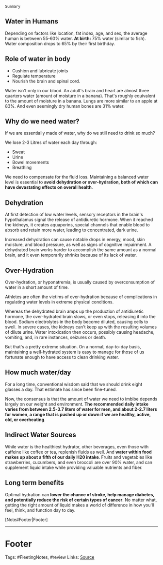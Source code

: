 `Summary`

## Water in Humans
 Depending on factors like location, fat index, age, and sex, the average human is between 55-60% water. 
**At birth:** 75% water (similar to fish). Water composition drops to 65% by their first birthday. 

## Role of water in body
- Cushion and lubricate joints
- Regulate temperature
- Nourish the brain and spinal cord. 

Water isn't only in our blood. An adult's brain and heart are almost three quarters water (amount of moisture in a banana). That's roughly equivalent to the amount of moisture in a banana. Lungs are more similar to an apple at 83%. And even seemingly dry human bones are 31% water. 

## Why do we need water?
If we are essentially made of water, why do we still need to drink so much? 

We lose 2-3 Litres of water each day through:
- Sweat
- Urine
- Bowel movements
- Breathing

We need to compensate for the fluid loss. Maintaining a balanced water level is essential to **avoid dehydration or over-hydration, both of which can have devastating effects on overall health**. 

## Dehydration
At first detection of low water levels, sensory receptors in the brain's hypothalamus signal the release of antidiuretic hormone. When it reached the kidneys, it creates aquaporins, special channels that enable blood to absorb and retain more water, leading to concentrated, dark urine. 

Increased dehydration can cause notable drops in energy, mood, skin moisture, and blood pressure, as well as signs of cognitive impairment. A dehydrated brain works harder to accomplish the same amount as a normal brain, and it even temporarily shrinks because of its lack of water. 

## Over-Hydration
Over-hydration, or hyponatremia, is usually caused by overconsumption of water in a short amount of time. 

Athletes are often the victims of over-hydration because of complications in regulating water levels in extreme physical conditions.  

Whereas the dehydrated brain amps up the production of antidiuretic hormone, the over-hydrated brain slows, or even stops, releasing it into the blood. Sodium electrolytes in the body become diluted, causing cells to swell. In severe cases, the kidneys can't keep up with the resulting volumes of dilute urine. Water intoxication then occurs, possibly causing headache, vomiting, and, in rare instances, seizures or death. 

But that's a pretty extreme situation. On a normal, day-to-day basis, maintaining a well-hydrated system is easy to manage for those of us fortunate enough to have access to clean drinking water. 

## How much water/day
For a long time, conventional wisdom said that we should drink eight glasses a day. That estimate has since been fine-tuned. 

Now, the consensus is that the amount of water we need to imbibe depends largely on our weight and environment. **The recommended daily intake varies from between 2.5-3.7 liters of water for men, and about 2-2.7 liters for women, a range that is pushed up or down if we are healthy, active, old, or overheating**. 

## Indirect Water Sources
While water is the healthiest hydrator, other beverages, even those with caffeine like coffee or tea, replenish fluids as well. And **water within food makes up about a fifth of our daily H20 intake**. Fruits and vegetables like strawberries, cucumbers, and even broccoli are over 90% water, and can supplement liquid intake while providing valuable nutrients and fiber. 

## Long term benefits
Optimal hydration can **lower the chance of stroke, help manage diabetes, and potentially reduce the risk of certain types of cancer**. No matter what, getting the right amount of liquid makes a world of difference in how you'll feel, think, and function day to day.


[Note#Footer|Footer]

---
# Footer
Tags: #FleetingNotes, #review
Links: 
[Source]()



<!--stackedit_data:
eyJoaXN0b3J5IjpbMTQzMjYwNDgzMSwtMTI0NDg5Njg3NCwtMT
I1OTYyNzAzMl19
-->